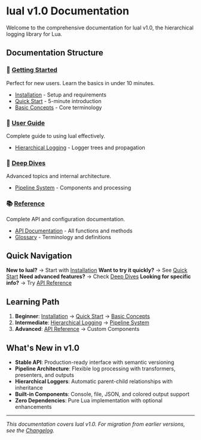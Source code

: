 # lual v1.0 Documentation

Welcome to the comprehensive documentation for lual v1.0, the hierarchical logging library for Lua.

## Documentation Structure

### 🚀 **[Getting Started](getting-started/)**

Perfect for new users. Learn the basics in under 10 minutes.

- [Installation](getting-started/installation.md) - Setup and requirements
- [Quick Start](getting-started/quick-start.md) - 5-minute introduction
- [Basic Concepts](getting-started/basic-concepts.md) - Core terminology

### 📖 **[User Guide](guide/)**

Complete guide to using lual effectively.

- [Hierarchical Logging](guide/hierarchical-logging.md) - Logger trees and propagation

### 🔬 **[Deep Dives](deep-dives/)**

Advanced topics and internal architecture.

- [Pipeline System](deep-dives/pipeline-system.md) - Components and processing

### 📚 **[Reference](reference/)**

Complete API and configuration documentation.

- [API Documentation](reference/api.md) - All functions and methods
- [Glossary](reference/glossary.md) - Terminology and definitions

## Quick Navigation

**New to lual?** → Start with [Installation](getting-started/installation.md)
**Want to try it quickly?** → See [Quick Start](getting-started/quick-start.md)
**Need advanced features?** → Check [Deep Dives](deep-dives/)
**Looking for specific info?** → Try [API Reference](reference/api.md)

## Learning Path

1. **Beginner**: [Installation](getting-started/installation.md) → [Quick Start](getting-started/quick-start.md) → [Basic Concepts](getting-started/basic-concepts.md)
2. **Intermediate**: [Hierarchical Logging](guide/hierarchical-logging.md) → [Pipeline System](deep-dives/pipeline-system.md)
3. **Advanced**: [API Reference](reference/api.md) → Custom Components

## What's New in v1.0

- **Stable API**: Production-ready interface with semantic versioning
- **Pipeline Architecture**: Flexible log processing with transformers, presenters, and outputs
- **Hierarchical Loggers**: Automatic parent-child relationships with inheritance
- **Built-in Components**: Console, file, JSON, and colored output support
- **Zero Dependencies**: Pure Lua implementation with optional enhancements

---

*This documentation covers lual v1.0. For migration from earlier versions, see the [Changelog](../../CHANGELOG.md).*
